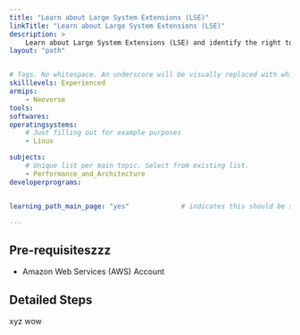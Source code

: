```yaml
---
title: "Learn about Large System Extensions (LSE)" 
linkTitle: "Learn about Large System Extensions (LSE)"
description: >
    Learn about Large System Extensions (LSE) and identify the right tools and check if applications use LSE.
layout: "path"


# Tags. No whitespace. An underscore will be visually replaced with whitespace.
skilllevels: Experienced
armips:
    - Neoverse
tools:
softwares:
operatingsystems:
    # Just filling out for example purposes
    - Linux

subjects:
    # Unique list per main topic. Select from existing list.
    - Performance_and_Architecture
developerprograms:


learning_path_main_page: "yes"             # indicates this should be surfaced when looking for related content. Only set for _index.md of learning path content.

---
```


## Pre-requisiteszzz

* Amazon Web Services (AWS) Account 

## Detailed Steps
xyz
wow
